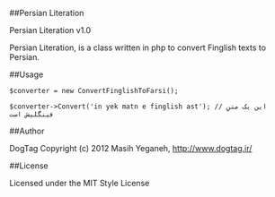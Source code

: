 ##Persian Literation

Persian Literation v1.0

Persian Literation, is a class written in php to convert Finglish texts to Persian.

##Usage

	$converter = new ConvertFinglishToFarsi();
	
	$converter->Convert('in yek matn e finglish ast'); // این یک متنِ فینگلیش است	

##Author

DogTag
Copyright (c) 2012 Masih Yeganeh, http://www.dogtag.ir/

##License

Licensed under the MIT Style License
